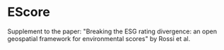 # EScore
Supplement to the paper: "Breaking the ESG rating divergence: an open geospatial framework for environmental scores" by Rossi et al.
